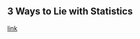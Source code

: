 ## 3 Ways to Lie with Statistics

[link](https://www.psychologytoday.com/intl/blog/darwins-subterranean-world/202101/3-ways-lie-statistics)
